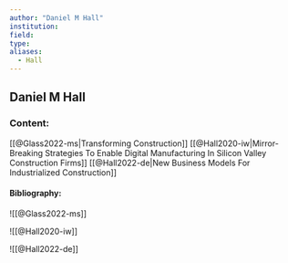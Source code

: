 ```yaml
---
author: "Daniel M Hall"
institution:
field:
type:
aliases:
  - Hall
---
```


## Daniel M Hall

### Content:
[[@Glass2022-ms|Transforming Construction]]
[[@Hall2020-iw|Mirror-Breaking Strategies To Enable Digital Manufacturing In Silicon Valley Construction Firms]]
[[@Hall2022-de|New Business Models For Industrialized Construction]]

#### Bibliography:

![[@Glass2022-ms]]

![[@Hall2020-iw]]

![[@Hall2022-de]]